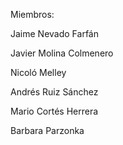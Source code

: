 Miembros:

Jaime Nevado Farfán

Javier Molina Colmenero

Nicoló Melley

Andrés Ruiz Sánchez

Mario Cortés Herrera

Barbara Parzonka
